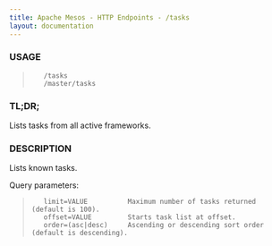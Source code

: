 ```yaml
---
title: Apache Mesos - HTTP Endpoints - /tasks
layout: documentation
---
```

<!--- This is an automatically generated file. DO NOT EDIT! --->

### USAGE ###
>        /tasks
>        /master/tasks

### TL;DR; ###
Lists tasks from all active frameworks.

### DESCRIPTION ###
Lists known tasks.

Query parameters:

>        limit=VALUE          Maximum number of tasks returned (default is 100).
>        offset=VALUE         Starts task list at offset.
>        order=(asc|desc)     Ascending or descending sort order (default is descending).